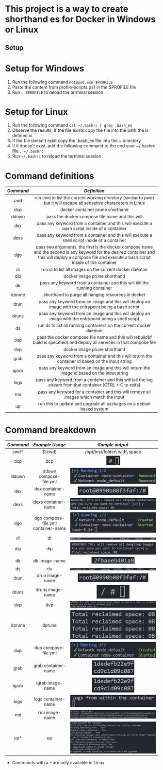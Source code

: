 # This project is a way to create shorthand es for Docker in Windows or Linux

## Setup

# Setup for Windows

1. Run the following command `notepad.exe $PROFILE`
2. Paste the content from profile-scripts.ps1 in the $PROFILE file
3. Run `. $PROFILE` to reload the terminal session

# Setup for Linux

1. Run the following command `cat ~/.bashrc | grep .bash_es`
2. Observe the results, if the file exists copy the file into the path the is defined in
3. If the file doesn't exist copy the .bash_es file into the ~ directory
4. If it doesn't exist, add the following command to the end your ~/.bashrc file `. ~/.bashrc`
5. Run `~/.bashrc` to reload the terminal session

# Command definitions

| _Command_ |                                                                                              _Definition_                                                                                              |
| :-------: | :----------------------------------------------------------------------------------------------------------------------------------------------------------------------------------------------------: |
|    cwd    |                                          run cwd to list the current working directory (similar to pwd) but it will escape all sensetive characeters in Linux                                          |
|    dcp    |                                                                                    docker container prune shorthand                                                                                    |
|   ddown   |                                                                            pass the docker compose file name and this will                                                                             |
|    dex    |                                                      pass any keyword from a container and this will execute a bash script inside of a container                                                       |
|   dexs    |                                                      pass any keyword from a container and this will execute a shell script inside of a container                                                      |
|    dgo    | pass two arguments, the first is the docker compose name and the second is any keyword for the desired container and this will deploy a compose file and execute a bash script inside of the container |
|    di     |                                                                         run di to list all images on the current docker daemon                                                                         |
|    dip    |                                                                                      docker image prune shorthand                                                                                      |
|    dk     |                                                               pass any keyword from a container and this will kill the running container                                                               |
|  dprune   |                                                                           shorthand to purge all hanging resources in docker                                                                           |
|   drun    |                                                  pass any keyword from an image and this will deploy an image with the entrypoint being a bash script                                                  |
|   druns   |                                                 pass any keyword from an image and this will deploy an image with the entrypoint being a shell script                                                  |
|    ds     |                                                                   run ds to list all running containers on the current docker daemon                                                                   |
|    dup    |                                      pass the docker compose file name and this will rebuild(if build is specified) and deploy all services in that compose file                                       |
|    dvp    |                                                                                      docker image prune shorthand                                                                                      |
|   grab    |                                                   pass any keyword from a container and this will return the container id based on the input string                                                    |
|   igrab   |                                                       pass any keyword from an image and this will return the image id based on the input string                                                       |
|   logs    |                                              pass any keyword from a container and this will tail the log stream from that container (CTRL + C to exits)                                               |
|    rmi    |                                                         pass any keyword for a container and this will remove all images which match the input                                                         |
|    up     |                                                                  run this to update and upgrade all packages on a debian based system                                                                  |

# Command breakdown

| _Command_ |           _Example Usage_           |         _Sample output_          |
| :-------: | :---------------------------------: | :------------------------------: |
|   cwd\*   |               $(cwd)                |  /opt/test/folder\ with\ space   |
|    dcp    |                 dcp                 | ![Alt text](images/image-14.png) |
|   ddown   |       ddown compose-file.yml        | ![Alt text](images/image-16.png) |
|    dex    |         dex container-name          | ![Alt text](images/image-5.png)  |
|   dexs    |         dexs container-name         |  ![Alt text](images/image.png)   |
|    dgo    | dgo compose-file.yml container-name | ![Alt text](images/image-15.png) |
|    di     |                 di                  | ![Alt text](images/image-8.png)  |
|    dip    |                 dip                 | ![Alt text](images/image-7.png)  |
|    dk     |            dk image-name            | ![Alt text](images/image-9.png)  |
|    ds     |                 ds                  | ![Alt text](images/image-6.png)  |
|   drun    |           drun image-name           | ![Alt text](images/image-5.png)  |
|   druns   |          druns image-name           | ![Alt text](images/image-4.png)  |
|    dvp    |                 dvp                 | ![Alt text](images/image-12.png) |
|  dprune   |               dprune                | ![Alt text](images/image-13.png) |
|    dup    |        dup compose-file.yml         | ![Alt text](images/image-17.png) |
|   grab    |         grab container-name         | ![Alt text](images/image-11.png) |
|   igrab   |          igrab image-name           | ![Alt text](images/image-11.png) |
|   logs    |         logs container-name         | ![Alt text](images/image-10.png) |
|    rmi    |           rmi image-name            | ![Alt text](images/image-3.png)  |
|   up\*    |                 up                  | ![Alt text](images/image-2.png)  |

- Commands with a `*` are only available in Linux

